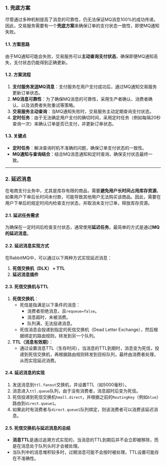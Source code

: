 ### 1. 兜底方案

尽管通过多种机制提高了消息的可靠性，仍无法保证MQ消息100%的成功传递。因此，交易服务需要有一个**兜底方案**来确保订单的支付状态一致性，即使MQ通知失败。

#### 1.1. 方案思路

由于MQ通知可能会失败，交易服务可以**主动查询支付状态**，确保即便MQ通知丢失，支付状态仍能得到正确更新。

#### 1.2. 方案流程

1. **支付服务发送MQ消息**：支付服务在用户支付成功后，通过MQ通知交易服务更新订单状态。
2. **MQ消息可靠性**：为了确保MQ消息的可靠性，采用生产者确认、消费者确认、以及消费者失败重试等策略。
3. **交易服务主动查询**：当MQ通知失败时，交易服务主动定期查询支付状态。
4. **定时任务**：由于无法确定用户支付的确切时间，采用定时任务（例如每隔20秒查询一次）来确认订单是否已支付，并更新订单状态。

#### 1.3. 关键点

- **定时任务**：解决查询时机不准确的问题，确保订单支付状态的一致性。
- **MQ通知与查询结合**：结合MQ消息通知和定时查询，确保支付状态最终一致。

------

### 2. 延迟消息

在电商支付业务中，尤其是库存有限的商品，需要**避免用户长时间占用库存资源**。如果用户下单后长时间未付款，可能导致其他用户无法购买该商品。因此，需要在用户下单后的规定时间内检查支付状态，并取消未支付订单，释放库存资源。

#### 2.1. 延迟任务需求

为确保在一定时间后检查支付状态，通常使用**延迟任务**。最简单的方式是通过**MQ的延迟消息**。

#### 2.2. 延迟消息实现方式

在RabbitMQ中，可以通过以下两种方式实现延迟消息：

1. **死信交换机（DLX） + TTL**
2. **延迟消息插件**

#### 2.3. 死信交换机与TTL

1. **死信交换机**：
   - 死信是指满足以下条件的消息：
     - 消费者拒绝消息，且`requeue=false`。
     - 消息超时，未被消费。
     - 队列满，无法投递消息。
   - 死信消息会投递到指定的死信交换机（Dead Letter Exchange），然后根据绑定的路由规则，转发到另一个队列。
2. **TTL（消息有效期）**：
   - 通过设置消息TTL（生存时间），当消息的TTL到期时，消息变为死信，投递到死信交换机，再根据路由规则转发到目标队列，最终由消费者处理，从而实现延迟消费。

#### 2.4. 延迟消息的实现

1. 发送消息到`ttl.fanout`交换机，并设置TTL（如5000毫秒）。
2. 消息进入`ttl.queue`队列，由于没有消费者，消息超时后变为死信。
3. 死信投递到死信交换机`hmall.direct`，并根据之前的`RoutingKey`（例如`blue`）路由到`direct.queue1`。
4. 如果此时有消费者与`direct.queue1`队列绑定，则该消费者可以消费该延迟消息。

#### 2.5. 死信交换机与延迟消息的总结

- **消息TTL**是通过追溯方式实现的，当消息的TTL到期后并不会立即被移除，而是在消息处于队列头时才会被处理。
- 当队列中的消息堆积较多时，过期消息可能不会按时被处理，TTL设置可能存在不准确性。